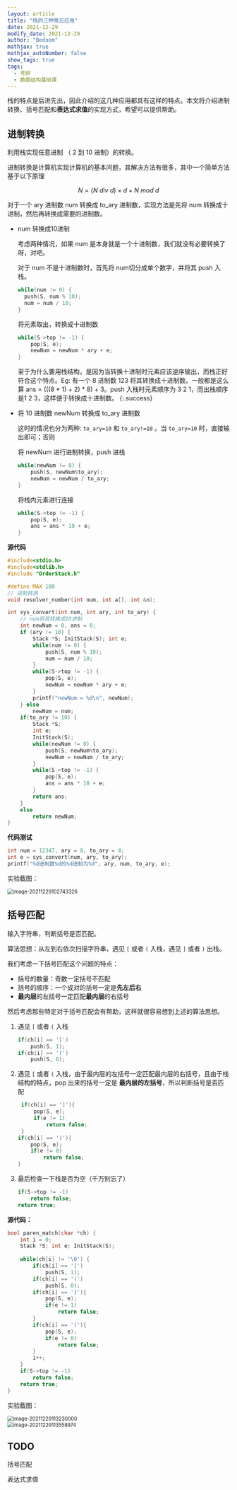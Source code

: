 ```yaml
---
layout: article
title: "栈的三种常见应用"
date: 2021-12-29
modify_date: 2021-12-29
author: "Bedoom"
mathjax: true
mathjax_autoNumber: false
show_tags: true
tags: 
  - 考研
  - 数据结构基础课
---
```


栈的特点是后进先出，因此介绍的这几种应用都具有这样的特点。本文将介绍进制转换、括号匹配和**表达式求值**的实现方式，希望可以提供帮助。

## 进制转换

利用栈实现任意进制 （ 2 到 10 进制）的转换。

进制转换是计算机实现计算机的基本问题，其解决方法有很多，其中一个简单方法基于以下原理

$$
N = (N\ div \ d) \times d + N \ mod \ d
$$

对于一个 ary 进制数 num 转换成 to_ary 进制数，实现方法是先将 num 转换成十进制，然后再转换成需要的进制数。

* num 转换成10进制 

  考虑两种情况，如果 num 是本身就是一个十进制数，我们就没有必要转换了呀，对吧。

  对于 num 不是十进制数时，首先将 num切分成单个数字，并将其 push 入栈。

    ```c++
  while(num != 0) {
      push(S, num % 10);
      num = num / 10;
  }
    ```

  将元素取出，转换成十进制数

  ```c++
  while(S->top != -1) {  
      pop(S, e);
      newNum = newNum * ary + e;
  }
  ```

  

  至于为什么要用栈结构，是因为当转换十进制时元素应该逆序输出，而栈正好符合这个特点。Eg: 有一个 8 进制数 123 将其转换成十进制数。一般都是这么算 ans = (((8 * 1) + 2) * 8) + 3。push 入栈时元素顺序为 3 2 1，而出栈顺序是1 2 3，这样便于转换成十进制数。
  {:.success}

* 将 10 进制数 newNum 转换成 to_ary 进制数

  这时的情况也分为两种: `to_ary=10` 和 `to_ary!=10` 。当 `to_ary=10` 时，直接输出即可；否则

  将 newNum 进行进制转换，push 进栈

  ```c++
  while(newNum != 0) {
      push(S, newNum%to_ary); 
      newNum = newNum / to_ary; 
  } 
  ```

  将栈内元素进行连接

  ```c++
  while(S->top != -1) {
      pop(S, e);
      ans = ans * 10 + e;
  }
  ```

**源代码**

```c++
#include<stdio.h>
#include<stdlib.h>
#include "OrderStack.h"

#define MAX 100
// 进制转换
void resolver_number(int num, int a[], int &n);

int sys_convert(int num, int ary, int to_ary) {
    // num将其转换成10进制 
    int newNum = 0, ans = 0;
    if (ary != 10) {
        Stack *S; InitStack(S); int e;
        while(num != 0) {
            push(S, num % 10);
            num = num / 10;
        }
        while(S->top != -1) {
            pop(S, e);
            newNum = newNum * ary + e;
        }
        printf("newNum = %d\n", newNum);
    } else
        newNum = num;
    if(to_ary != 10) {
        Stack *S;
        int e;
        InitStack(S);
        while(newNum != 0) {
            push(S, newNum%to_ary); 
            newNum = newNum / to_ary; 
        } 
        while(S->top != -1) {
            pop(S, e);
            ans = ans * 10 + e;
        }
        return ans;
    } 
    else
        return newNum;   
}
```

**代码测试**

```c++
int num = 12347, ary = 8, to_ary = 4; 
int e = sys_convert(num, ary, to_ary);
printf("%d进制数%d的%d进制为%d", ary, num, to_ary, e);
```

实验截图：

<img src="https://gitee.com/bedoom/images/raw/master/202112291027618.png" alt="image-20211229102743326" style="zoom: 80%;" />



## 括号匹配

输入字符串，判断括号是否匹配。

算法思想：从左到右依次扫描字符串，遇见 `[` 或者 `(` 入栈，遇见 `]` 或者 `)` 出栈。

我们考虑一下括号匹配这个问题的特点：

* 括号的数量：奇数一定括号不匹配
* 括号的顺序：一个成对的括号一定是**先左后右**
* **最内层**的左括号一定匹配**最内层**的右括号

然后考虑那些特定对于括号匹配会有帮助，这样就很容易想到上述的算法思想。

1. 遇见 `[` 或者 `(` 入栈

   ```c++
   if(ch[i] == '[')
       push(S, 1);
   if(ch[i] == '(') 
       push(S, 0);
   ```

   

2. 遇见 `[` 或者 `(` 入栈，由于最内层的左括号一定匹配最内层的右括号，且由于栈结构的特点，pop 出来的括号一定是 **最内层的左括号**，所以判断括号是否匹配

   ```c++
    if(ch[i] == ']'){
        pop(S, e);
        if(e != 1)
            return false;
    }
   if(ch[i] == ')'){
       pop(S, e);
       if(e != 0)
           return false;
   }
   ```

   

3. 最后检查一下栈是否为空（千万别忘了）

   ```c++
   if(S->top != -1)
       return false;
   return true;
   ```

   

**源代码：**

```c++
bool paren_match(char *ch) {
    int i = 0;
    Stack *S; int e; InitStack(S);
    
    while(ch[i] != '\0') {
        if(ch[i] == '[')
            push(S, 1);
        if(ch[i] == '(') 
            push(S, 0);
        if(ch[i] == ']'){
            pop(S, e);
            if(e != 1)
                return false;
        }
        if(ch[i] == ')'){
            pop(S, e);
            if(e != 0)
                return false;
        }
        i++;
    }
    if(S->top != -1)
        return false;
    return true;
}
```



实验截图：

<div class="grid">   <div class="cell cell--6"><img src="https://gitee.com/bedoom/images/raw/master/202112291132185.png" alt="image-20211229113230000" style="zoom:80%;" /></div>   <div class="cell cell--6"><img src="https://gitee.com/bedoom/images/raw/master/202112291136146.png" alt="image-20211229113558974" style="zoom:80%;" /></div>    </div>



## TODO

括号匹配

表达式求值



